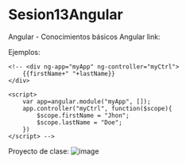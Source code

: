 # Sesion13Angular
Angular - Conocimientos básicos
Angular link:
<script src="https://ajax.googleapis.com/ajax/libs/angularjs/1.8.2/angular.min.js"></script>
Ejemplos:
<!-- <div ng-app="">
        <p>Name: <input type="text" ng-model="name"></p>
        <p>{{name}}</p>

    </div> -->
    
    <!-- <div ng-app="myApp" ng-controller="myCtrl">
        {{firstName+" "+lastName}}
    </div>

    <script>
        var app=angular.module("myApp", []);
        app.controller("myCtrl", function($scope){
            $scope.firstName = "Jhon";
            $scope.lastName = "Doe";
        })
    </script> -->
    
Proyecto de clase:
![image](https://user-images.githubusercontent.com/116766527/207187191-1d46ce95-43f8-4f46-a1c7-c7291053ca66.png)
